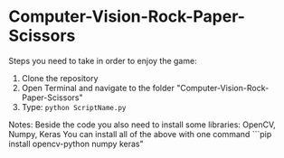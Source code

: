 # Computer-Vision-Rock-Paper-Scissors
Steps you need to take in order to enjoy the game:
1. Clone the repository
2. Open Terminal and navigate to the folder "Computer-Vision-Rock-Paper-Scissors"
3. Type: ```python ScriptName.py```


Notes:
Beside the code you also need to install some libraries: OpenCV, Numpy, Keras
You can install all of the above with one command ```pip install opencv-python numpy keras"
